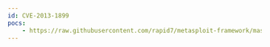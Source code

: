 ```yaml
---
id: CVE-2013-1899
pocs:
    - https://raw.githubusercontent.com/rapid7/metasploit-framework/master/modules/auxiliary/scanner/postgres/postgres_dbname_flag_injection.rb
---
```

